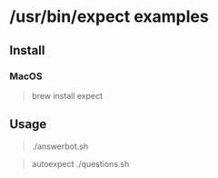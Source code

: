 # /usr/bin/expect examples

## Install

### MacOS

> brew install expect

## Usage

> ./answerbot.sh

>  autoexpect ./questions.sh
